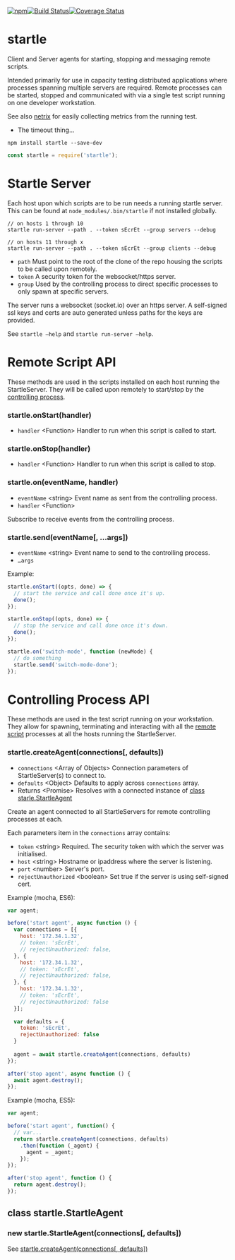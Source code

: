 [![npm](https://img.shields.io/npm/v/startle.svg)](https://www.npmjs.com/package/startle)[![Build Status](https://travis-ci.org/nomilous/startle.svg?branch=master)](https://travis-ci.org/nomilous/startle)[![Coverage Status](https://coveralls.io/repos/github/nomilous/startle/badge.svg?branch=master)](https://coveralls.io/github/nomilous/startle?branch=master)

# startle

Client and Server agents for starting, stopping and messaging remote scripts.

Intended primarily for use in capacity testing distributed applications where processes spanning multiple servers are required. Remote processes can be started, stopped and communicated with via a single test script running on one developer workstation. 

See also [netrix](https://www.npmjs.com/package/netrix) for easily collecting metrics from the running test.



* The timeout thing...



```
npm install startle --save-dev
```

```javascript
const startle = require('startle');
```



# Startle Server

Each host upon which scripts are to be run needs a running startle server. This can be found at `node_modules/.bin/startle` if not installed globally. 

```
// on hosts 1 through 10
startle run-server --path . --token sEcrEt --group servers --debug

// on hosts 11 through x
startle run-server --path . --token sEcrEt --group clients --debug
```

* `path` Must point to the root of the clone of the repo housing the scripts to be called upon remotely.
* `token` A security token for the websocket/https server.
* `group` Used by the controlling process to direct specific processes to only spawn at specific servers.

The server runs a websocket (socket.io) over an https server. A self-signed ssl keys and certs are auto generated unless paths for the keys are provided.

See `startle —help` and `startle run-server —help`.





# Remote Script API

These methods are used in the scripts installed on each host running the StartleServer. They will be called upon remotely to start/stop by the [controlling process](controlling-process-api).

### startle.onStart(handler)

- `handler` \<Function> Handler to run when this script is called to start.

### startle.onStop(handler)

- `handler` \<Function> Handler to run when this script is called to stop.

### startle.on(eventName, handler)

- `eventName` \<string> Event name as sent from the controlling process.
- `handler` \<Function>

Subscribe to receive events from the controlling process.

### startle.send(eventName[, …args])

- `eventName` \<string> Event name to send to the controlling process.
- `…args` 

Example:

```javascript
startle.onStart((opts, done) => {
  // start the service and call done once it's up.
  done();
});

startle.onStop((opts, done) => {
  // stop the service and call done once it's down.
  done();
});

startle.on('switch-mode', function (newMode) {
  // do something
  startle.send('switch-mode-done');
});
```





# Controlling Process API

These methods are used in the test script running on your workstation. They allow for spawning, terminating and interacting with all the [remote script](remote-script-api) processes at all the hosts running the StartleServer.

### startle.createAgent(connections[, defaults])

* `connections` \<Array of Objects> Connection parameters of StartleServer(s) to connect to.
* `defaults` \<Object> Defaults to apply across `connections` array.
* Returns \<Promise> Resolves with a connected instance of [class starle.StartleAgent](class-startlestartleagent)

Create an agent connected to all StartleServers for remote controlling processes at each.

Each parameters item in the `connections` array contains:

* `token` \<string> Required. The security token with which the server was initialised.
* `host` \<string> Hostname or ipaddress where the server is listening.
* `port` \<number> Server's port.
* `rejectUnauthorized` \<boolean> Set true if the server is using self-signed cert.

Example (mocha, ES6):

```javascript
var agent;

before('start agent', async function () {
  var connections = [{
    host: '172.34.1.32',
    // token: 'sEcrEt',
    // rejectUnauthorized: false,
  }, {
    host: '172.34.1.32',
    // token: 'sEcrEt',
    // rejectUnauthorized: false,
  }, {
    host: '172.34.1.32',
    // token: 'sEcrEt',
    // rejectUnauthorized: false
  }];
  
  var defaults = {
    token: 'sEcrEt',
    rejectUnauthorized: false
  }
  
  agent = await startle.createAgent(connections, defaults)
});

after('stop agent', async function () {
  await agent.destroy();
});
```

Example (mocha, ES5):

```javascript
var agent;

before('start agent', function() {
  // var...
  return startle.createAgent(connections, defaults)
    .then(function (_agent) {
      agent = _agent;
    });
});

after('stop agent', function () {
  return agent.destroy();
});
```



## class startle.StartleAgent

### new startle.StartleAgent(connections[, defaults]) 

See [startle.createAgent(connections[, defaults])](startlecreateagentconnections-defaults)

